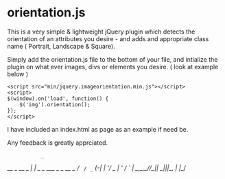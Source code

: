 orientation.js
==============

This is a very simple & lightweight jQuery plugin which detects the orientation of an attributes you desire - and adds and appropriate class name ( Portrait, Landscape & Square).

Simply add the orientation.js file to the bottom of your file, and intialize the plugin on what ever images, divs or elements you desire. ( look at example below )

	<script src="min/jquery.imageorientation.min.js"></script>
	<script>
	$(window).on('load', function() {
		$('img').orientation();
	});
	</script>

I have included an index.html as page as an example if need be. 

Any feedback is greatly apprciated. 

               _                     
  __ _ __ _ __| |_ _ _ ___ _ _  __ _ 
 / _` / _` (_-|  _| '_/ _ | ' \/ _` |
 \__,_\__,_/__/\__|_| \___|_||_\__, |
                               |___/ 
